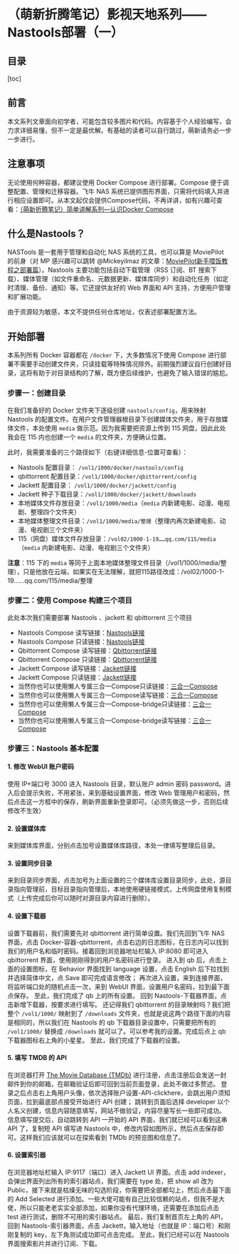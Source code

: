 
# （萌新折腾笔记）影视天地系列——Nastools部署（一）

## 目录
[toc]
## 前言
本文系列文章面向初学者，可能包含较多图片和代码。内容基于个人经验编写，会力求详细易懂，但不一定是最优解。有基础的读者可以自行跳过，萌新请务必一步一步进行。

## 注意事项
无论使用何种容器，都建议使用 Docker Compose 进行部署。Compose 便于调整配置、管理和迁移容器。飞牛 NAS 系统已提供图形界面，只需将代码填入并进行相应设置即可。从本文起仅会提供Compose代码，不再详讲，如有兴趣可查看：[（萌新折腾笔记）简单讲解系列—认识Docker Compose](https://club.fnnas.com/forum.php?mod=viewthread&tid=2717)

## 什么是Nastools？
NASTools 是一套用于管理和自动化 NAS 系统的工具，也可以算是 MoviePilot 的前身（对 MP 感兴趣可以跳转 @Mickeyilmaz 的文章：[MoviePilot新手喂饭教程之部署篇](https://club.fnnas.com/forum.php?mod=viewthread&tid=1568&extra=page%3D1)）。Nastools 主要功能包括自动下载管理（RSS 订阅、BT 搜索下载）、媒体管理（如文件重命名、元数据更新、媒体库同步）和自动化任务（如定时清理、备份、通知）等。它还提供友好的 Web 界面和 API 支持，方便用户管理和扩展功能。

由于资源较为敏感，本文不提供任何仓库地址，仅表述部署配置方法。

## 开始部署
本系列所有 Docker 容器都在 `/docker` 下，大多数情况下使用 Compose 进行部署不需要手动创建文件夹，只读挂载等特殊情况除外。前期强烈建议自行创建好目录，这将有助于对目录结构的了解，既方便后续维护，也避免了输入错误的尴尬。

### 步骤一：创建目录
在我们准备好的 Docker 文件夹下逐级创建 `nastools/config`，用来映射 Nastools 的配置文件。在用户文件管理器根目录下创建媒体文件夹，用于存放媒体文件，本处使用 `media` 做示范。因为我需要把资源上传到 115 网盘，因此此处我会在 115 内也创建一个 `media` 的文件夹，方便确认位置。

此时，我需要准备的三个路径如下（右键详细信息-位置可查看）：
- Nastools 配置目录： `/vol1/1000/docker/nastools/config`
- qbittorrent 配置目录：`/vol1/1000/docker/qbittorrent/config`
- Jackett 配置目录：  `/vol1/1000/docker/jackett/config`
- Jackett 种子下载目录：`/vol1/1000/docker/jackett/downloads`
- 本地媒体文件存放目录：`/vol1/1000/media`（`media` 内新建电影、动漫、电视剧、整理四个文件夹）
- 本地媒体整理文件目录：`/vol1/1000/media/整理`（整理内再次新建电影、动漫、电视剧三个文件夹）
- 115（网盘）媒体文件存放目录：`/vol02/1000-1-19……qq.com/115/media`（`media` 内新建电影、动漫、电视剧三个文件夹）

**注意**：115 下的 `media` 等同于上面本地媒体整理文件目录（/vol1/1000/media/整理），只是他放在云端，如果实在无法理解，就把115路径改成：/vol02/1000-1-19……qq.com/115/media/整理

### 步骤二：使用 Compose 构建三个项目
此处本次我们需要部署 Nastools 、jackett 和 qbittorrent 三个项目
- Nastools Compose 读写链接：[Nastools链接](https://netcut.cn/Nastools配置部署)
- Nastools Compose 只读链接：[Nastools链接](https://netcut.cn/p/fcead02e81d74c62)
- Qbittorrent Compose 读写链接：[Qbittorrent链接](https://netcut.cn/qbittorrent配置部署)
- Qbittorrent Compose 只读链接：[Qbittorrent链接](https://netcut.cn/p/3a762fce9f5b6e6c)
- Jackett Compose 读写链接：[Jackett链接](https://netcut.cn/jackett配置部署)
- Jackett Compose 只读链接：[Jackett链接](https://netcut.cn/p/1bb254fe5099a2e6)
- 当然你也可以使用懒人专属三合一Compose只读链接：[三合一Compose](https://netcut.cn/p/e2e97a697e1a1212)
- 当然你也可以使用懒人专属三合一Compose读写链接：[三合一Compose](https://netcut.cn/三合一Compose)
- 当然你也可以使用懒人专属三合一Compose-bridge只读链接：[三合一Compose](https://netcut.cn/p/e2e97a697e1a1212)
- 当然你也可以使用懒人专属三合一Compose-bridge读写链接：[三合一Compose](https://netcut.cn/三合一Compose)
### 步骤三：Nastools 基本配置

#### 1. 修改 WebUI 账户密码
使用 IP+端口号 3000 进入 Nastools 目录，默认账户 admin 密码 password。进入后会提示失败，不用紧张，来到基础设置界面，修改 Web 管理用户和密码，然后点击这一方框中的保存，刷新界面重新登录即可。（必须先做这一步，否则后续修改不生效）


#### 2. 设置媒体库
来到媒体库界面，分别点击加号设置媒体库路径，本处一律填写整理后目录。

#### 3. 设置同步目录
来到目录同步界面，点击加号为上面设置的三个媒体库设置目录同步，此处，源目录指向管理前，目标目录指向管理后，本地使用硬链接模式，上传网盘使用复制模式（上传完成后你可以随时对源目录内容进行删除）。

#### 4. 设置下载器
设置下载器前，我们需要先对 qbittorrent 进行简单设置。我们先回到飞牛 NAS 界面，点击 Docker-容器-qbittorrent，点击右边的日志图标，在日志内可以找到我们的用户名和临时密码。接着回到浏览器地址栏输入 IP:8080 即可进入 qbittorrent 界面，使用刚刚得到的用户名密码进行登录。
进入到 qb 后，点击上面的设置图标，在 Behavior 界面找到 language 设置，点击 English 后下拉找到并选择简体中文，点 Save 即可完成语言修改；
再次进入设置，来到连接界面，将监听端口处的随机点击一次，来到 WebUI 界面，设置用户名密码，拉到最下面点保存。
至此，我们完成了 qb 上的所有设置。
回到 Nastools-下载器界面，点击新增下载器，按要求进行填写。
还记得我们 qbittorrent 的目录映射吗？我们把整个 `/vol1/1000/` 映射到了 `/downloads` 文件夹，也就是说这两个路径下面的内容是相同的，所以我们在 Nastools 的 qb 下载器目录设置中，只需要把所有的 `/vol1/1000/` 替换成 `/downloads` 就可以了。可以参考我的设置。完成后点上 qb 下载器图标右上角的小星星。
至此，我们完成了下载器的设置。
#### 5. 填写 TMDB 的 API
在浏览器打开 [The Movie Database (TMDb)](https://www.themoviedb.org/) 进行注册，点击注册后会发送一封邮件到你的邮箱，在邮箱验证后即可回到当前页面登录，此处不做过多赘述。
登录之后点击右上角用户头像，依次选择账户设置-API-clickhere，会跳出用户须知页面，拉到最底部点接受开始进行 API 创建；
跳转到页面后选择 developer 以个人名义创建，信息内容随意填写，网站不做验证，内容尽量写长一些即可成功。
信息填写提交后，自动跳转到 API 一开始的 API 界面，我们就已经可以看到这串 API 了，复制短 API 填写进 Nastools 中，修改内容如图所示，然后点击保存即可。这样我们应该就可以在探索看到 TMDb 的预览图和信息了。
#### 6. 设置索引器
在浏览器地址栏输入 IP:9117（端口）进入 Jackett UI 界面。点击 add indexer，会弹出界面列出所有的索引器站点，我们需要在 type 处，把 show all 改为 Public，接下来就是枯燥无味的勾选阶段，你需要把全部都勾上，然后点击最下面的 Add Selected 进行添加。一些大佬可能有自己比较信赖的站点，但我不是大佬，所以只能老老实实全部添加，如果你没有代理环境，还需要在添加后点击 test 进行测试，删除不可用的索引器站点。
最后，我们复制首页左上角的 API，回到 Nastools-索引器界面，点击 Jackett，输入地址（也就是 IP：端口号）和刚刚复制的 key，左下角测试成功即可点击完成。
至此，我们已经可以在 Nastools 界面搜索影片并进行订阅、下载。
<!--stackedit_data:
eyJoaXN0b3J5IjpbMTYzMDkyNDUzMV19
-->